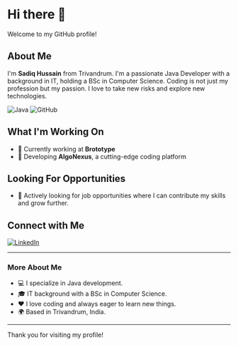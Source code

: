 # Hi there 👋

Welcome to my GitHub profile!

## About Me

I'm **Sadiq Hussain** from Trivandrum. I'm a passionate Java Developer with a background in IT, holding a BSc in Computer Science. Coding is not just my profession but my passion. I love to take new risks and explore new technologies.

![Java](https://img.shields.io/badge/Java-ED8B00?style=for-the-badge&logo=java&logoColor=white)
![GitHub](https://img.shields.io/badge/GitHub-100000?style=for-the-badge&logo=github&logoColor=white)

## What I'm Working On

- 🔭 Currently working at **Brototype**
- 🌱 Developing **AlgoNexus**, a cutting-edge coding platform

## Looking For Opportunities

- 🤔 Actively looking for job opportunities where I can contribute my skills and grow further.

## Connect with Me

[![LinkedIn](https://img.shields.io/badge/LinkedIn-0A66C2?style=for-the-badge&logo=linkedin&logoColor=white)](https://www.linkedin.com/in/sadiq-hussain-88376627a/)

---

### More About Me

- 💻 I specialize in Java development.
- 🎓 IT background with a BSc in Computer Science.
- ❤️ I love coding and always eager to learn new things.
- 🌍 Based in Trivandrum, India.

---

Thank you for visiting my profile!
